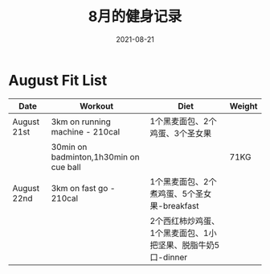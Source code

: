 ﻿---
layout: post
title: 8月的健身记录
date: 2021-08-21 
tags: Fit

---


# August Fit List

| Date        | Workout                                | Diet                                                        | Weight |
| ----------- | -------------------------------------- | ----------------------------------------------------------- | ------ |
| August 21st | 3km on running machine - 210cal        | 1个黑麦面包、2个鸡蛋、3个圣女果                             |        |
|             | 30min on badminton,1h30min on cue ball |                                                             | 71KG   |
| August 22nd | 3km on fast go - 210cal                | 1个黑麦面包、2个煮鸡蛋、5个圣女果-breakfast                 |        |
|             |                                        | 2个西红柿炒鸡蛋、1个黑麦面包、1小把坚果、脱脂牛奶5口-dinner |        |

